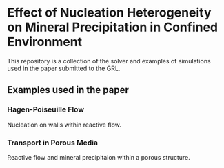 
Effect of Nucleation Heterogeneity on Mineral Precipitation in Confined Environment
============================
This repository is a collection of the solver and examples of simulations used in the paper submitted to the GRL.

Examples used in the paper
----------------------------
### Hagen-Poiseuille Flow
Nucleation on walls within reactive flow.

### Transport in Porous Media
Reactive flow and mineral precipitaion within a porous structure.

 
